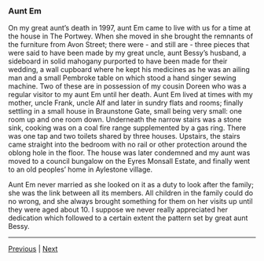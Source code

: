 ### Aunt Em

On my great aunt’s death in 1997, aunt Em came to live with us for a time at the house in The Portwey. When she moved in she brought the remnants of the furniture from Avon Street; there were - and still are - three pieces that were said to have been made by my great uncle, aunt Bessy’s husband, a sideboard in solid mahogany purported to have been made for their wedding, a wall cupboard where he kept his medicines as he was an ailing man and a small Pembroke table on which stood a hand singer sewing machine. Two of these are in possession of my cousin Doreen who was a regular visitor to my aunt Em until her death. Aunt Em lived at times with my mother, uncle Frank, uncle Alf and later in sundry flats and rooms; finally settling in a small house in Braunstone Gate, small being very small: one room up and one room down. Underneath the narrow stairs was a stone sink, cooking was on a coal fire range supplemented by a gas ring. There was one tap and two toilets shared by three houses. Upstairs, the stairs came straight into the bedroom with no rail or other protection around the oblong hole in the floor. The house was later condemned and my aunt was moved to a council bungalow on the Eyres Monsall Estate, and finally went to an old peoples’ home in Aylestone village.

Aunt Em never married as she looked on it as a duty to look after the family; she was the link between all its members. All children in the family could do no wrong, and she always brought something for them on her visits up until they were aged about 10. I suppose we never really appreciated her dedication which followed to a certain extent the pattern set by great aunt Bessy.

---

<a href="./WAE-06.html">Previous</a> | <a href="../02-the-portwey/WAE-08.html">Next</a>
